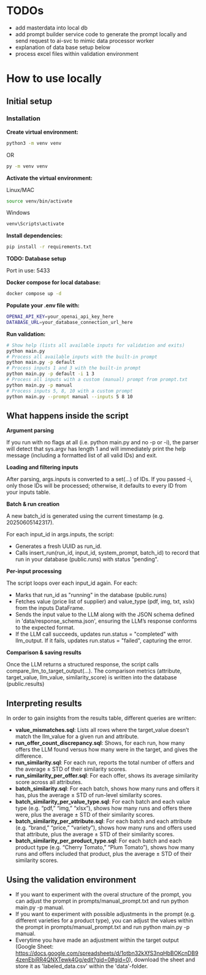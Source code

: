 # TODOs

- add masterdata into local db
- add prompt builder service code to generate the prompt locally and send request to ai-svc to mimic data processor worker
- explanation of data base setup below
- process excel files within validation environment


# How to use locally

## Initial setup 

### Installation
**Create virtual environment:**

```bash
python3 -m venv venv
```

OR 
```bash
py -m venv venv
```

**Activate the virtual environment:**

Linux/MAC
```bash
source venv/bin/activate
```

Windows 
```bash
venv\Scripts\activate
```

**Install dependencies:**

```bash
pip install -r requirements.txt
```
**TODO: Database setup**

Port in use: 5433 

**Docker compose for local database:**

```bash
docker compose up -d
```

**Populate your .env file with:**

```bash
OPENAI_API_KEY=your_openai_api_key_here
DATABASE_URL=your_database_connection_url_here
```

**Run validation:**
```bash
# Show help (lists all available inputs for validation and exits)
python main.py
# Process all available inputs with the built-in prompt
python main.py -p default
# Process inputs 1 and 3 with the built-in prompt
python main.py -p default -i 1 3
# Process all inputs with a custom (manual) prompt from prompt.txt
python main.py -p manual
# Process inputs 5, 8, 10 with a custom prompt
python main.py --prompt manual --inputs 5 8 10
```


## What happens inside the script
**Argument parsing**

If you run with no flags at all (i.e. python main.py and no -p or -i), the parser will detect that sys.argv has length 1 and will immediately print the help message (including a formatted list of all valid IDs) and exit.

**Loading and filtering inputs**

After parsing, args.inputs is converted to a set(...) of IDs.
If you passed -i, only those IDs will be processed; otherwise, it defaults to every ID from your inputs table.

**Batch & run creation**

A new batch_id is generated using the current timestamp (e.g. 20250605142317).

For each input_id in args.inputs, the script:
* Generates a fresh UUID as run_id.
* Calls insert_run(run_id, input_id, system_prompt, batch_id) to record that run in your database (public.runs) with status "pending".

**Per-input processing**

The script loops over each input_id again. For each:
* Marks that run_id as "running" in the database (public.runs)
* Fetches value (price list of supplier) and value_type (pdf, img, txt, xslx) from the inputs DataFrame.
* Sends the input value to the LLM along with the JSON schema defined in 'data/response_schema.json', ensuring the LLM’s response conforms to the expected format.
* If the LLM call succeeds, updates run.status = "completed" with llm_output. If it fails, updates run.status = "failed", capturing the error.

**Comparison & saving results**

Once the LLM returns a structured response, the script calls compare_llm_to_target_output(...).
The comparison metrics (attribute, target_value, llm_value, similarity_score) is written into the database (public.results)

## Interpreting results

In order to gain insights from the results table, different queries are written:
* **value_mismatches.sql**: Lists all rows where the target_value doesn’t match the llm_value for a given run and attribute.
* **run_offer_count_discrepancy.sql**: Shows, for each run, how many offers the LLM found versus how many were in the target, and gives the difference.
* **run_similarity.sql**: For each run, reports the total number of offers and the average ± STD of their similarity scores.
* **run_similarity_per_offer.sql**: For each offer, shows its average similarity score across all attributes.
* **batch_similarity.sql**: For each batch, shows how many runs and offers it has, plus the average ± STD of run-level similarity scores.
* **batch_similarity_per_value_type.sql**: For each batch and each value type (e.g. “pdf,” “img,” “xlsx”), shows how many runs and offers there were, plus the average ± STD of their similarity scores.
* **batch_similarity_per_attribute.sql**: For each batch and each attribute (e.g. “brand,” “price,” “variety”), shows how many runs and offers used that attribute, plus the average ± STD of their similarity scores.
* **batch_similarity_per_product_type.sql**: For each batch and each product type (e.g. “Cherry Tomato,” “Plum Tomato”), shows how many runs and offers included that product, plus the average ± STD of their similarity scores.

## Using the validation environment
* If you want to experiment with the overal structure of the prompt, you can adjust the prompt in prompts/manual_prompt.txt and run python main.py -p manual.
* If you want to experiment with possible adjustments in the prompt (e.g. different varieties for a product type), you can adjust the values within the prompt in prompts/manual_prompt.txt and run python main.py -p manual.
* Everytime you have made an adjustment within the target output (Google Sheet: https://docs.google.com/spreadsheets/d/1otbn32kXfS3nqHbBOKcnDB94zenEbiRR4QNXTewk4Gg/edit?gid=0#gid=0), download the sheet and store it as 'labeled_data.csv' within the 'data'-folder. 
